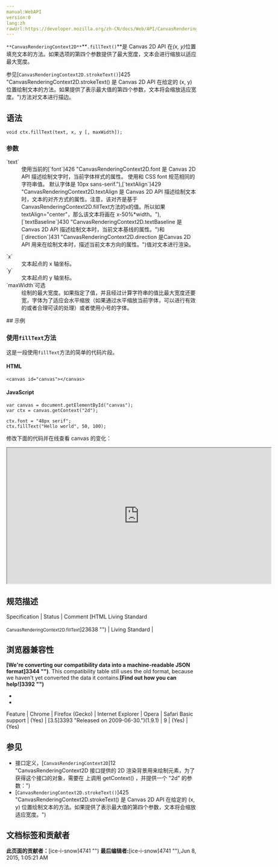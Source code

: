 ```yaml
---
manual:WebAPI
version:0
lang:zh
rawUrl:https://developer.mozilla.org/zh-CN/docs/Web/API/CanvasRenderingContext2D/fillText
---
```






`**CanvasRenderingContext2D**`**`.fillText()`**是 Canvas 2D API 在<em>(x, y)</em>位置填充文本的方法。如果选项的第四个参数提供了最大宽度，文本会进行缩放以适应最大宽度。



参见[`CanvasRenderingContext2D.strokeText()`]425 "CanvasRenderingContext2D.strokeText() 是 Canvas 2D API 在给定的 (x, y) 位置绘制文本的方法。如果提供了表示最大值的第四个参数，文本将会缩放适应宽度。")方法对文本进行描边。


## 语法<a name="语法"></a>

```
void ctx.fillText(text, x, y [, maxWidth]);

```

### 参数<a name="参数"></a>
<dl><dt id=''>`text`</dt><dd>使用当前的[`font`]426 "CanvasRenderingContext2D.font 是 Canvas 2D API 描述绘制文字时，当前字体样式的属性。 使用和 CSS font 规范相同的字符串值。 默认字体是 10px sans-serif."),[`textAlign`]429 "CanvasRenderingContext2D.textAlign 是 Canvas 2D API 描述绘制文本时，文本的对齐方式的属性。注意，该对齐是基于CanvasRenderingContext2D.fillText方法的x的值。所以如果textAlign="center"，那么该文本将画在 x-50%*width。"),[`textBaseline`]430 "CanvasRenderingContext2D.textBaseline 是 Canvas 2D API 描述绘制文本时，当前文本基线的属性。")和[`direction`]431 "CanvasRenderingContext2D.direction 是Canvas 2D API 用来在绘制文本时，描述当前文本方向的属性。")值对文本进行渲染。</dd></dl><dl><dt id=''>`x`</dt><dd>文本起点的 x 轴坐标。</dd><dt id=''>`y`</dt><dd>文本起点的 y 轴坐标。</dd><dt id=''>`maxWidth`可选</dt><dd>绘制的最大宽度。如果指定了值，并且经过计算字符串的值比最大宽度还要宽，字体为了适应会水平缩放（如果通过水平缩放当前字体，可以进行有效的或者合理可读的处理）或者使用小号的字体。</dd></dl>
## 示例<a name="示例"></a>

### 使用`fillText`方法<a name="使用_fillText_方法"></a>


这是一段使用`fillText`方法的简单的代码片段。


#### HTML<a name="HTML"></a>

```
<canvas id="canvas"></canvas>
```

#### JavaScript<a name="JavaScript"></a>

```
var canvas = document.getElementById("canvas");
var ctx = canvas.getContext("2d");

ctx.font = "48px serif";
ctx.fillText("Hello world", 50, 100); 

```


修改下面的代码并在线查看 canvas 的变化：



<iframe src='https://mdn.mozillademos.org/zh-CN/docs/Web/API/CanvasRenderingContext2D/fillText$samples/Playable_code?revision=813571' width='700' height='360'></iframe>



## 规范描述<a name="规范描述"></a>
Specification | Status | Comment 
[HTML Living Standard<br></br><small>CanvasRenderingContext2D.fillText</small>]23638 "") | Living Standard |  


## 浏览器兼容性<a name="浏览器兼容性"></a>


**[We&#39;re converting our compatibility data into a machine-readable JSON format]3344 "")**. This compatibility table still uses the old format, because we haven&#39;t yet converted the data it contains.**[Find out how you can help!]3392 "")**


* 
* 
Feature | Chrome | Firefox (Gecko) | Internet Explorer | Opera | Safari 
Basic support | (Yes) | [3.5]3393 "Released on 2009-06-30.")(1.9.1) | 9 | (Yes) | (Yes) 




## 参见<a name="参见"></a>

* 接口定义，[`CanvasRenderingContext2D`]12 "CanvasRenderingContext2D 接口提供的 2D 渲染背景用来绘制<canvas>元素，为了获得这个接口的对象，需要在 <canvas> 上调用 getContext() ，并提供一个 "2d" 的参数：")
* [`CanvasRenderingContext2D.strokeText()`]425 "CanvasRenderingContext2D.strokeText() 是 Canvas 2D API 在给定的 (x, y) 位置绘制文本的方法。如果提供了表示最大值的第四个参数，文本将会缩放适应宽度。")



## 文档标签和贡献者
**此页面的贡献者：**[ice-i-snow]4741 "")
**最后编辑者:**[ice-i-snow]4741 ""),<time>Jun 8, 2015, 1:05:21 AM</time>


